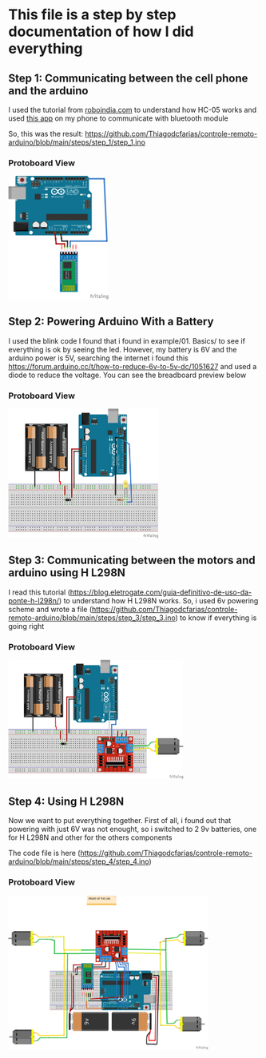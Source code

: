 # This file is a step by step documentation of how I did everything

## Step 1: Communicating between the cell phone and the arduino

I used the tutorial from [roboindia.com](https://roboindia.com/tutorials/bluetooth-terminal-android/)
to understand how HC-05 works and used [this app](https://play.google.com/store/apps/details?id=com.frederikhauke.ArduTooth) on my phone to communicate with bluetooth module

So, this was the result: https://github.com/Thiagodcfarias/controle-remoto-arduino/blob/main/steps/step_1/step_1.ino

### Protoboard View
<img src="https://github.com/Thiagodcfarias/controle-remoto-arduino/blob/main/steps/step_1/step_1.png" width="200">

## Step 2: Powering Arduino With a Battery

I used the blink code I found that i found in example/01. Basics/ to see if everything is ok by seeing the led. However, my battery is 6V and the arduino power is 5V, searching the internet i found this https://forum.arduino.cc/t/how-to-reduce-6v-to-5v-dc/1051627 and used a diode to reduce the voltage. You can see the breadboard preview below

### Protoboard View
<img src="https://github.com/Thiagodcfarias/controle-remoto-arduino/blob/main/steps/step_2/step_2.png" width="300">

## Step 3: Communicating between the motors and arduino using H L298N

I read this tutorial (https://blog.eletrogate.com/guia-definitivo-de-uso-da-ponte-h-l298n/) to understand how H L298N works. So, i used 6v powering scheme and wrote a file (https://github.com/Thiagodcfarias/controle-remoto-arduino/blob/main/steps/step_3/step_3.ino) to know if everything is going right 

### Protoboard View
<img src="https://github.com/Thiagodcfarias/controle-remoto-arduino/blob/main/steps/step_3/step_3.png" width="350">

## Step 4: Using H L298N
Now we want to put everything together. First of all, i found out that powering with just 6V was not enought, so i switched to 2 9v batteries, one for H L298N and other for the others components

The code file is here (https://github.com/Thiagodcfarias/controle-remoto-arduino/blob/main/steps/step_4/step_4.ino)

### Protoboard View
<img src="https://github.com/Thiagodcfarias/controle-remoto-arduino/blob/main/steps/step_4/step_4.png" width="400">
